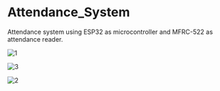 # Attendance_System
Attendance system using ESP32 as microcontroller and MFRC-522 as attendance reader. 

![1](https://user-images.githubusercontent.com/112771091/188279115-58d9fe7b-96ce-4b22-86ce-44862cad3f3e.jpg)

![3](https://user-images.githubusercontent.com/112771091/188279169-ea15d4e0-2f2c-4235-9de2-0b15ea96760e.png)

![2](https://user-images.githubusercontent.com/112771091/188279171-73af1441-37cb-4010-8722-eb8aafef0def.png)
